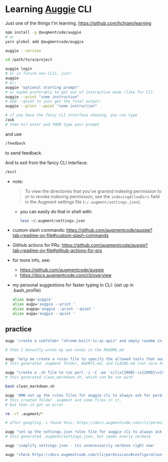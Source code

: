 # Learning [Auggie](https://github.com/augmentcode/auggie) CLI

Just one of the things I'm learning. <https://github.com/hchiam/learning>

```sh
npm install -g @augmentcode/auggie
# or
yarn global add @augmentcode/auggie

auggie --version

cd /path/to/a/project

auggie login
# or in future new CLIs, just:
auggie
# or:
auggie "optional starting prompt"
# or maybe preferably to get out of interactive mode (like for CI):
auggie --print "some instruction"
# add --quiet to just get the final output:
auggie --print --quiet "some instruction"
```

```sh
# if you have the fancy CLI interface showing, you can type
/ask
# then hit enter and THEN type your prompt
```

and use

```sh
/feedback
```

to send feedback.

And to exit from the fancy CLI interface:

```sh
/exit
```

- note:
  > To view the directories that you've granted indexing permission to or
    to revoke indexing permission, see the `indexingAllowDirs` field in the
     Augment settings file (`~/.augment/settings.json`).
  - you can easily do that in shell with:

    ```sh
    less ~/.augment/settings.json
    ```

- custom slash commands:
<https://github.com/augmentcode/auggie?tab=readme-ov-file#custom-slash-commands>

- GitHub actions for PRs:
<https://github.com/augmentcode/auggie?tab=readme-ov-file#github-actions-for-prs>

- for more info, see:
  - <https://github.com/augmentcode/auggie>
  - <https://docs.augmentcode.com/cli/overview>

- my personal suggestions for faster typing in CLI: (set up in .bash_profile)

  ```bash
  alias aug='auggie'
  alias augp='auggie --print '
  alias augpq='auggie --print --quiet '
  alias augq='auggie --quiet '
  ```

## practice

```sh
augp 'create a subfolder "chrome-built-in-ai-apis" and empty readme in it'

# then I manually wrote my own notes in the README.md

augp 'help me create a rules file to specify the allowed tools that auggie cli can use in this folder'
# this generated .augment folder, AGENTS.md, and CLAUDE.md (not sure how correct the content of those 2 md files is though)

augp "create a .sh file to run perl -i -C -pe 's/[\x{200B}-\x{200D}\x{FEFF}\x{00A0}\x{2028}\x{2029}\x{E0020}-\x{E007E}\x{FFFD}]//g' *.md"
# this generated clean_markdown.sh, which can be run with

bash clean_markdown.sh

augp 'HMW set up the rules files for auggie cli to always ask for permission before running any and all tools?'
# this created folder .augment and some files in it,
# but then it got an error

rm -rf .augment/*

# after googling, i found this: https://docs.augmentcode.com/cli/permissions#configuration-files

augp "set up the settings.json rules file for auggie cli to always ask for permission before running any and all tools? minimally do something like regex '*' and always ask"
# this generated .augment/settings.json, but seems overly verbose

augp 'simplify settings.json - its unnecessarily verbose right now'

augp "check https://docs.augmentcode.com/cli/permissions#configuration-files and confirm you've typed things out correctly in .augment/settings.json"
```
